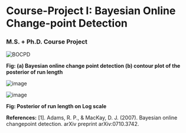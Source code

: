 # Course-Project I: Bayesian Online Change-point Detection 
### M.S. + Ph.D. Course Project

![BOCPD](https://github.com/deepanshuIITM/Bayesian-Online-Change-point-Detection/assets/137225940/6a037dcf-aa4b-42d9-be49-28862455a4ea)

**Fig: (a) Bayesian online change point detection (b) contour plot of the posterior of run length**


![image](https://github.com/deepanshuIITM/Bayesian-Online-Change-point-Detection/assets/137225940/2c5cf8ed-1b10-4371-a984-341121bb6007)

![image](https://github.com/deepanshuIITM/Bayesian-Online-Change-point-Detection/assets/137225940/2e4954c3-c8cc-4a02-b0a8-86df7a04cffe)

**Fig: Posterior of run length on Log scale**







**References:**
[1]. Adams, R. P., & MacKay, D. J. (2007). Bayesian online changepoint detection. arXiv preprint arXiv:0710.3742.
